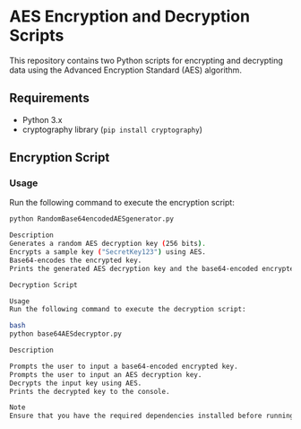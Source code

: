 # AES Encryption and Decryption Scripts

This repository contains two Python scripts for encrypting and decrypting data using the Advanced Encryption Standard (AES) algorithm.

## Requirements

- Python 3.x
- cryptography library (`pip install cryptography`)

## Encryption Script

### Usage
Run the following command to execute the encryption script:
```bash
python RandomBase64encodedAESgenerator.py

Description
Generates a random AES decryption key (256 bits).
Encrypts a sample key ("SecretKey123") using AES.
Base64-encodes the encrypted key.
Prints the generated AES decryption key and the base64-encoded encrypted key to the console.

Decryption Script

Usage
Run the following command to execute the decryption script:

bash
python base64AESdecryptor.py

Description

Prompts the user to input a base64-encoded encrypted key.
Prompts the user to input an AES decryption key.
Decrypts the input key using AES.
Prints the decrypted key to the console.

Note
Ensure that you have the required dependencies installed before running the scripts.

